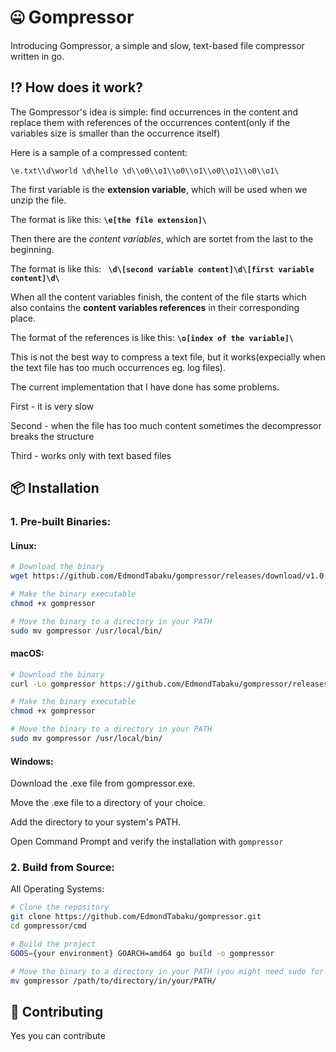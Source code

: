 
# 🤐 Gompressor

Introducing Gompressor, a simple and slow, text-based file compressor written in go. 


## ⁉️ How does it work?

The Gompressor's idea is simple: find occurrences in the content and replace them with references of the occurrences content(only if the variables size is smaller than the occurrence itself)

Here is a sample of a compressed content:
```
\e.txt\\d\world \d\hello \d\\o0\\o1\\o0\\o1\\o0\\o1\\o0\\o1\
```
The first variable is the **extension variable**, which will be used when we unzip the file.

 The format is like this: **``` \e[the file extension]\ ```**

 Then there are the *content variables*, which are sortet from the last to the beginning.

 The format is like this: **``` \d\[second variable content]\d\[first variable content]\d\```**

 When all the content variables finish, the content of the file starts which also contains the **content variables references** in their corresponding place.

 The format of the references is like this: **``` \o[index of the variable]\ ```**


 This is not the best way to compress a text file, but it works(expecially when the text file has too much occurrences eg. log files).

 The current implementation that I have done has some problems.

 First - it is very slow 

 Second - when the file has too much content sometimes the decompressor breaks the structure

 Third - works only with text based files




## 📦 Installation

### 1. Pre-built Binaries:

#### Linux:

```bash
# Download the binary
wget https://github.com/EdmondTabaku/gompressor/releases/download/v1.0.0/gompressor-linux -O gompressor

# Make the binary executable
chmod +x gompressor

# Move the binary to a directory in your PATH
sudo mv gompressor /usr/local/bin/
```


#### macOS:

```bash
# Download the binary
curl -Lo gompressor https://github.com/EdmondTabaku/gompressor/releases/download/v1.0.0/gompressor-darwin

# Make the binary executable
chmod +x gompressor

# Move the binary to a directory in your PATH
sudo mv gompressor /usr/local/bin/
```

#### Windows:
Download the .exe file from gompressor.exe.  

Move the .exe file to a directory of your choice.  

Add the directory to your system's PATH.  

Open Command Prompt and verify the installation with ```gompressor```

### 2. Build from Source:
All Operating Systems:
```bash
# Clone the repository
git clone https://github.com/EdmondTabaku/gompressor.git
cd gompressor/cmd

# Build the project
GOOS={your environment} GOARCH=amd64 go build -o gompressor

# Move the binary to a directory in your PATH (you might need sudo for Linux/macOS)
mv gompressor /path/to/directory/in/your/PATH/
```


## 🤝 Contributing
Yes you can contribute




